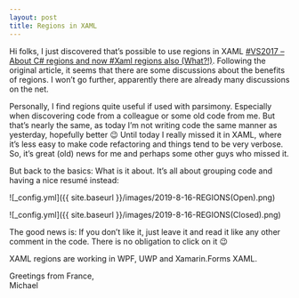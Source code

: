 ```yaml
---
layout: post
title: Regions in XAML
---
```


Hi folks,
I just discovered that’s possible to use regions in XAML [#VS2017 – About C# regions and now #Xaml regions also (What?!)](https://elbruno.com/2017/04/18/vs2017-about-c-regions-and-now-xaml-regions-also-what/?fbclid=IwAR3pZaFwPLziPsS6nSOTcxRcrVGjRMN1vliGoxznbEYPIci0c9yraoloCl0). Following the original article, it seems that there are some discussions about the benefits of regions. I won’t go further, apparently there are already many discussions on the net.
  
Personally, I find regions quite useful if used with parsimony. Especially when discovering code from a colleague or some old code from me. But that’s nearly the same, as today I’m not writing code the same manner as yesterday, hopefully better 😉 Until today I really missed it in XAML, where it’s less easy to make code refactoring and things tend to be very verbose. So, it’s great (old) news for me and perhaps some other guys who missed it.
   
But back to the basics: What is it about. It’s all about grouping code and having a nice resumé instead:

![_config.yml]({{ site.baseurl }}/images/2019-8-16-REGIONS(Open).png)  
   
![_config.yml]({{ site.baseurl }}/images/2019-8-16-REGIONS(Closed).png)  
   
The good news is: If you don’t like it, just leave it and read it like any other comment in the code. There is no obligation to click on it 😉
   
XAML regions are working in WPF, UWP and Xamarin.Forms XAML.   

Greetings from France,   
Michael   
